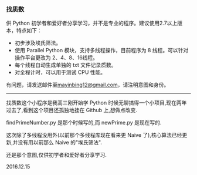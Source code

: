 ### 找质数
供 Python 初学者和爱好者分享学习，并不是专业的程序。建议使用2.7以上版本，特点如下：

* 初步涉及埃氏筛法。
* 使用 Parallel Python 模块，支持多线程操作，目前程序为 8 线程。可以针对操作平台更改为 2、4、8、16线程。
* 每个线程自动生成单独的 txt 文件记录质数。
* 对全程计时，可以用于测试 CPU 性能。

有问题，请发送邮件至[mayinbing12@gmail.com](mailto:mayinbing12@gmail.com)，请注明意图和身份。

---

找质数这个小程序是我高三刚开始学 Python 时候无聊搞得一个小项目,现在两年过去了,看到这个项目还孤独地挂在 Github 上,想做点改变.

findPrimeNumber.py 是那个时候写的,而 newPrime.py 是现在写的.

这次除了多线程没用外(以前那个多线程库现在看来更 Naive 了),核心算法已经更新,并没有用以前那么 Naive 的"埃氏筛法".

还是那个意图,仅供初学者和爱好者分享学习.

2016.12.15
